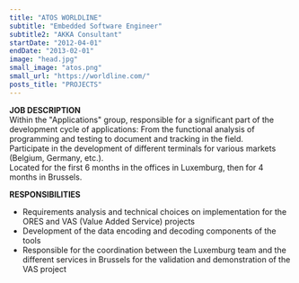 ```yaml
---
title: "ATOS WORLDLINE"
subtitle: "Embedded Software Engineer"
subtitle2: "AKKA Consultant"
startDate: "2012-04-01"
endDate: "2013-02-01"
image: "head.jpg"
small_image: "atos.png"
small_url: "https://worldline.com/"
posts_title: "PROJECTS"
---
```


<b>JOB DESCRIPTION</b><br>
Within the "Applications" group, responsible for a significant part of the development cycle of applications: From the functional analysis of programming and testing to document and tracking in the field.<br>
Participate in the development of different terminals for various markets (Belgium, Germany, etc.).<br>
Located for the first 6 months in the offices in Luxemburg, then for 4 months in Brussels.<br>

<b>RESPONSIBILITIES</b><br>
- Requirements analysis and technical choices on implementation for the ORES and VAS (Value Added Service) projects<br>
- Development of the data encoding and decoding components of the tools<br>
- Responsible for the coordination between the Luxemburg team and the different services in Brussels for the validation and demonstration of the VAS project<br>
